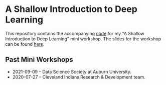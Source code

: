 # A Shallow Introduction to Deep Learning

This repository contains the accompanying [code](https://github.com/airalcorn2/shallow-deep-learning/blob/master/shallow_deep_learning.py) for my "A Shallow Introduction to Deep Learning" mini workshop. The slides for the workshop can be found [here](https://docs.google.com/presentation/d/1K_fm7IOMbGrx_5XBXrEdCbBeyeqL0_l0QiKsI1kQ-S4/edit?usp=sharing).

## Past Mini Workshops

* 2021-09-09 – Data Science Society at Auburn University.
* 2020-07-27 – Cleveland Indians Research & Development team.
